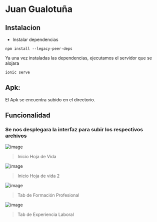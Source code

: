 # Juan Gualotuña
## Instalacion 
- Instalar dependencias
```
npm install --legacy-peer-deps

```
Ya una vez instaladas las dependencias, ejecutamos el servidor que se alojara
```
ionic serve
```
## Apk:
El Apk se encuentra subido en el directorio. 
## Funcionalidad

### Se nos desplegara la interfaz para subir los respectivos archivos
![image](https://github.com/OrlandH/curriculum-vitae/assets/117741739/b89cb82d-55fd-4f51-a57b-a60b254f2402)
> Inicio Hoja de Vida

![image](https://github.com/OrlandH/curriculum-vitae/assets/117741739/b32d7ec9-ba2d-4039-8a2a-f9caae885e25)
> Inicio Hoja de vida 2

![image](https://github.com/OrlandH/curriculum-vitae/assets/117741739/4e9582a5-7f4f-4325-9df6-5245bb85d9bf)
> Tab de Formación Profesional

![image](https://github.com/OrlandH/curriculum-vitae/assets/117741739/b86421df-f1c6-4152-a0ce-6660f2f94e99)
> Tab de Experiencia Laboral